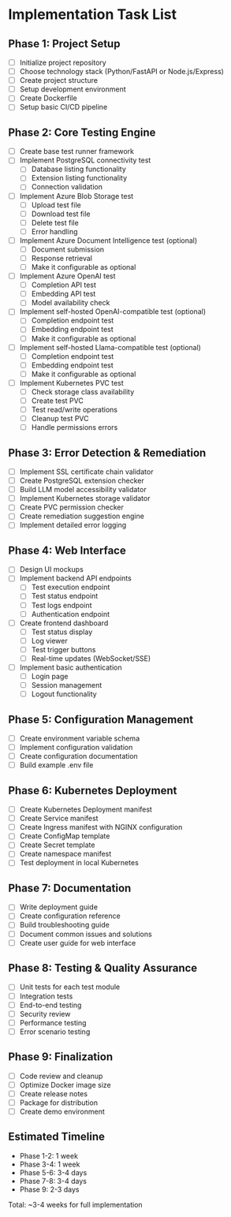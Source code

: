 # Implementation Task List

## Phase 1: Project Setup
- [ ] Initialize project repository
- [ ] Choose technology stack (Python/FastAPI or Node.js/Express)
- [ ] Create project structure
- [ ] Setup development environment
- [ ] Create Dockerfile
- [ ] Setup basic CI/CD pipeline

## Phase 2: Core Testing Engine
- [ ] Create base test runner framework
- [ ] Implement PostgreSQL connectivity test
  - [ ] Database listing functionality
  - [ ] Extension listing functionality
  - [ ] Connection validation
- [ ] Implement Azure Blob Storage test
  - [ ] Upload test file
  - [ ] Download test file
  - [ ] Delete test file
  - [ ] Error handling
- [ ] Implement Azure Document Intelligence test (optional)
  - [ ] Document submission
  - [ ] Response retrieval
  - [ ] Make it configurable as optional
- [ ] Implement Azure OpenAI test
  - [ ] Completion API test
  - [ ] Embedding API test
  - [ ] Model availability check
- [ ] Implement self-hosted OpenAI-compatible test (optional)
  - [ ] Completion endpoint test
  - [ ] Embedding endpoint test
  - [ ] Make it configurable as optional
- [ ] Implement self-hosted Llama-compatible test (optional)
  - [ ] Completion endpoint test
  - [ ] Embedding endpoint test
  - [ ] Make it configurable as optional
- [ ] Implement Kubernetes PVC test
  - [ ] Check storage class availability
  - [ ] Create test PVC
  - [ ] Test read/write operations
  - [ ] Cleanup test PVC
  - [ ] Handle permissions errors

## Phase 3: Error Detection & Remediation
- [ ] Implement SSL certificate chain validator
- [ ] Create PostgreSQL extension checker
- [ ] Build LLM model accessibility validator
- [ ] Implement Kubernetes storage validator
- [ ] Create PVC permission checker
- [ ] Create remediation suggestion engine
- [ ] Implement detailed error logging

## Phase 4: Web Interface
- [ ] Design UI mockups
- [ ] Implement backend API endpoints
  - [ ] Test execution endpoint
  - [ ] Test status endpoint
  - [ ] Test logs endpoint
  - [ ] Authentication endpoint
- [ ] Create frontend dashboard
  - [ ] Test status display
  - [ ] Log viewer
  - [ ] Test trigger buttons
  - [ ] Real-time updates (WebSocket/SSE)
- [ ] Implement basic authentication
  - [ ] Login page
  - [ ] Session management
  - [ ] Logout functionality

## Phase 5: Configuration Management
- [ ] Create environment variable schema
- [ ] Implement configuration validation
- [ ] Create configuration documentation
- [ ] Build example .env file

## Phase 6: Kubernetes Deployment
- [ ] Create Kubernetes Deployment manifest
- [ ] Create Service manifest
- [ ] Create Ingress manifest with NGINX configuration
- [ ] Create ConfigMap template
- [ ] Create Secret template
- [ ] Create namespace manifest
- [ ] Test deployment in local Kubernetes

## Phase 7: Documentation
- [ ] Write deployment guide
- [ ] Create configuration reference
- [ ] Build troubleshooting guide
- [ ] Document common issues and solutions
- [ ] Create user guide for web interface

## Phase 8: Testing & Quality Assurance
- [ ] Unit tests for each test module
- [ ] Integration tests
- [ ] End-to-end testing
- [ ] Security review
- [ ] Performance testing
- [ ] Error scenario testing

## Phase 9: Finalization
- [ ] Code review and cleanup
- [ ] Optimize Docker image size
- [ ] Create release notes
- [ ] Package for distribution
- [ ] Create demo environment

## Estimated Timeline
- Phase 1-2: 1 week
- Phase 3-4: 1 week  
- Phase 5-6: 3-4 days
- Phase 7-8: 3-4 days
- Phase 9: 2-3 days

Total: ~3-4 weeks for full implementation